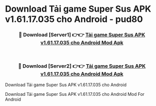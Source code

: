# Download Tải game Super Sus APK v1.61.17.035 cho Android - pud80


<div align="center">
<h3>🔴 Download [Server1] 👉👉 <a href="https://apk-comot.site?title=Tải_game_Super_Sus_APK_v1.61.17.035_cho_Android">Tải game Super Sus APK v1.61.17.035 cho Android Mod Apk</a></h3><br>
<h3>🔴 Download [Server2] 👉👉 <a href="https://apk-comot.site?title=Tải_game_Super_Sus_APK_v1.61.17.035_cho_Android">Tải game Super Sus APK v1.61.17.035 cho Android Mod Apk</a></h3>
</div>



Download Tải game Super Sus APK v1.61.17.035 cho Android 

Download Tải game Super Sus APK v1.61.17.035 cho Android Mod For Android